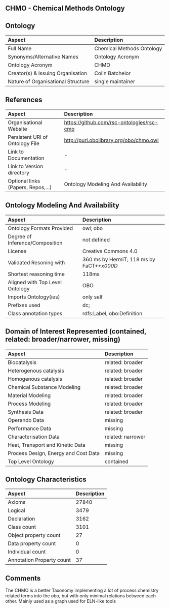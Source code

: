 ## CHMO - Chemical Methods Ontology


## Ontology
|Aspect |Description| 
 |:---|:---|
| Full Name | Chemical Methods Ontology |
| Synonyms/Alternative Names | Ontology Acronym |
| Ontology Acronym | CHMO |
| Creator(s) & Issuing Organisation | Colin Batchelor |
| Nature of Organisational Structure | single maintainer |

## References
|Aspect |Description| 
 |:---|:---|
| Organisational Website | https://github.com/rsc-ontologies/rsc-cmo |
| Persistent URI of Ontology File | http://purl.obolibrary.org/obo/chmo.owl |
| Link to Documentation | - |
| Link to Version directory | - |
| Optional links (Papers, Repos,...) | Ontology Modeling And Availability |

## Ontology Modeling And Availability
|Aspect |Description| 
 |:---|:---|
| Ontology Formats Provided | owl; obo |
| Degree of Inference/Composition | not defined |
| License | Creative Commons 4.0 |
| Validated Resoning with | 360 ms by HermiT; 118 ms by FaCT++_x000D_ |
| Shortest reasoning time | 118ms |
| Aligned with Top Level Ontology | OBO |
| Imports Ontology(ies) | only self |
| Prefixes used | dc; |
| Class annotation types | rdfs:Label, obo:Definition |

## Domain of Interest Represented (contained, related: broader/narrower, missing)
|Aspect |Description| 
 |:---|:---|
| Biocatalysis | related: broader |
| Heterogenous catalysis | related: broader |
| Homogenous catalysis | related: broader |
| Chemical Substance Modeling | related: broader |
| Material Modeling | related: broader |
| Process Modeling | related: broader |
| Synthesis Data | related: broader |
| Operando Data | missing |
| Performance Data | missing |
| Characterisation Data | related: narrower |
| Heat, Transport and Kinetic Data | missing |
| Process Design, Energy and Cost Data | missing |
| Top Level Ontology | contained |

## Ontology Characteristics
|Aspect |Description| 
 |:---|:---|
| Axioms | 27840 |
| Logical | 3479 |
| Declaration | 3162 |
| Class count | 3101 |
| Object property count | 27 |
| Data property count | 0 |
| Individual count | 0 |
| Annotation Property count | 37 |

## Comments
The CHMO is a better Taxonomy implementing a lot of process chemistry related terms into the obo, but with only minimal relations between each other. Mainly used as a graph used for ELN-like tools
